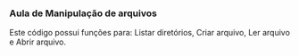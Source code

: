 ### Aula de Manipulação de arquivos

Este código possui funções para: Listar diretórios, Criar arquivo, Ler arquivo e Abrir arquivo.
